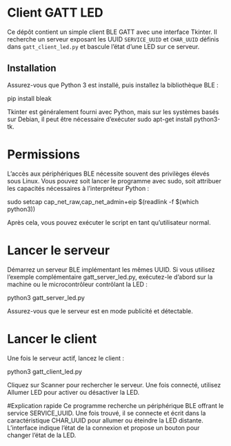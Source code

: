 # Client GATT LED

Ce dépôt contient un simple client BLE GATT avec une interface Tkinter. Il recherche un serveur exposant les UUID `SERVICE_UUID` et `CHAR_UUID` définis dans `gatt_client_led.py` et bascule l’état d’une LED sur ce serveur.

## Installation

Assurez-vous que Python 3 est installé, puis installez la bibliothèque BLE :

pip install bleak

Tkinter est généralement fourni avec Python, mais sur les systèmes basés sur Debian, il peut être nécessaire d’exécuter sudo apt-get install python3-tk.

# Permissions
L’accès aux périphériques BLE nécessite souvent des privilèges élevés sous Linux. Vous pouvez soit lancer le programme avec sudo, soit attribuer les capacités nécessaires à l’interpréteur Python :

sudo setcap cap_net_raw,cap_net_admin+eip $(readlink -f $(which python3))

Après cela, vous pouvez exécuter le script en tant qu’utilisateur normal.

# Lancer le serveur
Démarrez un serveur BLE implémentant les mêmes UUID. Si vous utilisez l’exemple complémentaire gatt_server_led.py, exécutez-le d’abord sur la machine ou le microcontrôleur contrôlant la LED :

python3 gatt_server_led.py

Assurez-vous que le serveur est en mode publicité et détectable.

# Lancer le client
Une fois le serveur actif, lancez le client :

python3 gatt_client_led.py

Cliquez sur Scanner pour rechercher le serveur. Une fois connecté, utilisez Allumer LED pour activer ou désactiver la LED.

#Explication rapide
Ce programme recherche un périphérique BLE offrant le service SERVICE_UUID. Une fois trouvé, il se connecte et écrit dans la caractéristique CHAR_UUID pour allumer ou éteindre la LED distante. L’interface indique l’état de la connexion et propose un bouton pour changer l’état de la LED.

